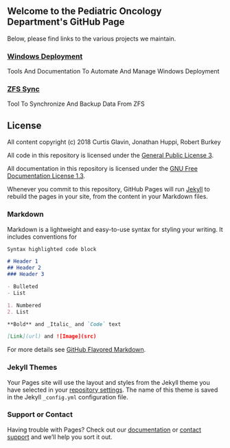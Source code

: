 ## Welcome to the Pediatric Oncology Department's GitHub Page

Below, please find links to the various projects we maintain.

### [Windows Deployment](https://pedonc.github.io/windows-deployment)
Tools And Documentation To Automate And Manage Windows Deployment

### [ZFS Sync](https://pedonc.github.io/zfs-sync)
Tool To Synchronize And Backup Data From ZFS

## License

All content copyright (c) 2018 Curtis Glavin, Jonathan Huppi, Robert Burkey

All code in this repository is licensed under the [General Public License 3](https://raw.githubusercontent.com/pedonc/pedonc.github.io/master/LICENSE).

All documentation in this repository is licensed under the [GNU Free Documentation License 1.3](https://raw.githubusercontent.com/pedonc/pedonc.github.io/master/fdl.txt).









Whenever you commit to this repository, GitHub Pages will run [Jekyll](https://jekyllrb.com/) to rebuild the pages in your site, from the content in your Markdown files.

### Markdown

Markdown is a lightweight and easy-to-use syntax for styling your writing. It includes conventions for

```markdown
Syntax highlighted code block

# Header 1
## Header 2
### Header 3

- Bulleted
- List

1. Numbered
2. List

**Bold** and _Italic_ and `Code` text

[Link](url) and ![Image](src)
```

For more details see [GitHub Flavored Markdown](https://guides.github.com/features/mastering-markdown/).

### Jekyll Themes

Your Pages site will use the layout and styles from the Jekyll theme you have selected in your [repository settings](https://github.com/pedonc/pedonc.github.io/settings). The name of this theme is saved in the Jekyll `_config.yml` configuration file.

### Support or Contact

Having trouble with Pages? Check out our [documentation](https://help.github.com/categories/github-pages-basics/) or [contact support](https://github.com/contact) and we’ll help you sort it out.
